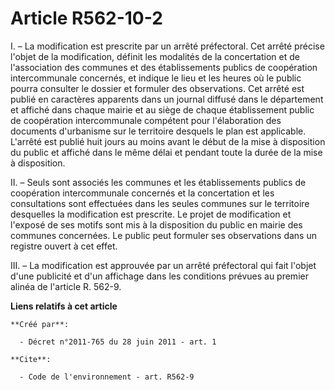# Article R562-10-2

I. – La modification est prescrite par un arrêté préfectoral. Cet arrêté précise l'objet de la modification, définit les
modalités de la concertation et de l'association des communes et des établissements publics de coopération intercommunale
concernés, et indique le lieu et les heures où le public pourra consulter le dossier et formuler des observations. Cet arrêté
est publié en caractères apparents dans un journal diffusé dans le département et affiché dans chaque mairie et au siège de
chaque établissement public de coopération intercommunale compétent pour l'élaboration des documents d'urbanisme sur le
territoire desquels le plan est applicable. L'arrêté est publié huit jours au moins avant le début de la mise à disposition
du public et affiché dans le même délai et pendant toute la durée de la mise à disposition.

II. – Seuls sont associés les communes et les établissements publics de coopération intercommunale concernés et la
concertation et les consultations sont effectuées dans les seules communes sur le territoire desquelles la modification est
prescrite. Le projet de modification et l'exposé de ses motifs sont mis à la disposition du public en mairie des communes
concernées. Le public peut formuler ses observations dans un registre ouvert à cet effet.

III. – La modification est approuvée par un arrêté préfectoral qui fait l'objet d'une publicité et d'un affichage dans les
conditions prévues au premier alinéa de l'article R. 562-9.

**Liens relatifs à cet article**

	**Créé par**:

	  - Décret n°2011-765 du 28 juin 2011 - art. 1

	**Cite**:

	  - Code de l'environnement - art. R562-9
